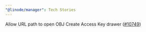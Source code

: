 ```yaml
---
"@linode/manager": Tech Stories
---
```


Allow URL path to open OBJ Create Access Key drawer ([#10749](https://github.com/linode/manager/pull/10749))
